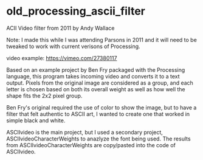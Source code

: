 # old_processing_ascii_filter
ACII Video filter from 2011 by Andy Wallace

Note: I made this while I was attending Parsons in 2011 and it will need to be tweaked to work with current verisons of Processing.

video example: https://vimeo.com/27380117

Based on an example project by Ben Fry packaged with the Processing language, this program takes incoming video and converts it to a text output. Pixels from the original image are considered as a group, and each letter is chosen based on both its overall weight as well as how well the shape fits the 2x2 pixel group.

Ben Fry's original required the use of color to show the image, but to have a filter that felt authentic to ASCII art, I wanted to create one that worked in simple black and white.

ASCIIvideo is the main project, but I used a secondary project, ASCIIvideoCharacterWeights to anazlyze the font being used. The results from ASCIIvideoCharacterWeights are copy/pasted into the code of ASCIIvideo.